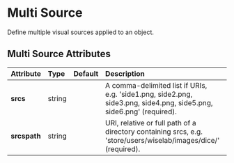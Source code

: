 
Multi Source
============


Define multiple visual sources applied to an object.

Multi Source Attributes
------------------------

|Attribute|Type|Default|Description|Required|
| :--- | :--- | :--- | :--- | :--- |
|**srcs**|string||A comma-delimited list if URIs, e.g. 'side1.png, side2.png, side3.png, side4.png, side5.png, side6.png' (required).|Yes|
|**srcspath**|string||URI, relative or full path of a directory containing srcs, e.g. 'store/users/wiselab/images/dice/' (required).|Yes|
